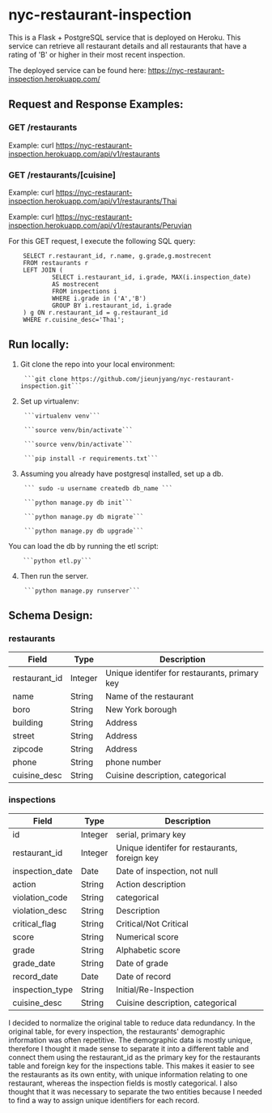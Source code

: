 # nyc-restaurant-inspection
This is a Flask + PostgreSQL service that is deployed on Heroku. This service can retrieve all restaurant details and all restaurants that have a rating of 'B' or higher in their most recent inspection.

The deployed service can be found here: https://nyc-restaurant-inspection.herokuapp.com/

## Request and Response Examples:
### GET /restaurants
Example: curl https://nyc-restaurant-inspection.herokuapp.com/api/v1/restaurants

### GET /restaurants/[cuisine]
Example: curl https://nyc-restaurant-inspection.herokuapp.com/api/v1/restaurants/Thai

Example: curl https://nyc-restaurant-inspection.herokuapp.com/api/v1/restaurants/Peruvian

For this GET request, I execute the following SQL query:


        SELECT r.restaurant_id, r.name, g.grade,g.mostrecent
        FROM restaurants r
        LEFT JOIN (
                SELECT i.restaurant_id, i.grade, MAX(i.inspection_date)
                AS mostrecent
                FROM inspections i
                WHERE i.grade in ('A','B')
                GROUP BY i.restaurant_id, i.grade
        ) g ON r.restaurant_id = g.restaurant_id
        WHERE r.cuisine_desc='Thai';
	
## Run locally:
1. Git clone the repo into your local environment:

        ```git clone https://github.com/jieunjyang/nyc-restaurant-inspection.git```

2. Set up virtualenv: 

        ```virtualenv venv```

        ```source venv/bin/activate```

        ```source venv/bin/activate```

        ```pip install -r requirements.txt```


3. Assuming you already have postgresql installed, set up a db.

        ``` sudo -u username createdb db_name ```

        ```python manage.py db init```

        ```python manage.py db migrate```

        ```python manage.py db upgrade```

You can load the db by running the etl script:

        ```python etl.py```

4. Then run the server.

        ```python manage.py runserver```

## Schema Design:

### restaurants
Field | Type | Description
------|------|---------------
restaurant_id |  Integer | Unique identifer for restaurants, primary key
name | String | Name of the restaurant
boro | String | New York borough
building | String | Address
street | String | Address
zipcode | String | Address
phone | String | phone number
cuisine_desc | String | Cuisine description, categorical

### inspections
Field | Type | Description
------|------|---------------
id | Integer | serial, primary key
restaurant_id |  Integer | Unique identifer for restaurants, foreign key
inspection_date | Date | Date of inspection, not null
action | String | Action description
violation_code | String | categorical
violation_desc | String | Description
critical_flag | String | Critical/Not Critical
score | String | Numerical score
grade | String | Alphabetic score
grade_date | String | Date of grade
record_date | Date | Date of record
inspection_type | String | Initial/Re-Inspection
cuisine_desc | String | Cuisine description, categorical

I decided to normalize the original table to reduce data redundancy. In the original table, for every inspection, the restaurants' demographic information was often repetitive. The demographic data is mostly unique, therefore I thought it made sense to separate it into a different table and connect them using the restaurant_id as the primary key for the restaurants table and foreign key for the inspections table. This makes it easier to see the restaurants as its own entity, with unique information relating to one restaurant, whereas the inspection fields is mostly categorical. I also thought that it was necessary to separate the two entities because I needed to find a way to assign unique identifiers for each record.
